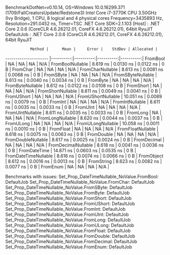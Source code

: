 
BenchmarkDotNet=v0.10.14, OS=Windows 10.0.16299.371 (1709/FallCreatorsUpdate/Redstone3)
Intel Core i7-3770K CPU 3.50GHz (Ivy Bridge), 1 CPU, 8 logical and 4 physical cores
Frequency=3435893 Hz, Resolution=291.0452 ns, Timer=TSC
.NET Core SDK=2.1.103
  [Host]     : .NET Core 2.0.6 (CoreCLR 4.6.26212.01, CoreFX 4.6.26212.01), 64bit RyuJIT
  DefaultJob : .NET Core 2.0.6 (CoreCLR 4.6.26212.01, CoreFX 4.6.26212.01), 64bit RyuJIT


               Method |      Mean |     Error |    StdDev | Allocated |
--------------------- |----------:|----------:|----------:|----------:|
             FromBool |        NA |        NA |        NA |       N/A |
     FromBoolNullable |  8.619 ns | 0.0130 ns | 0.0122 ns |       0 B |
             FromChar |        NA |        NA |        NA |       N/A |
     FromCharNullable |  8.613 ns | 0.0081 ns | 0.0068 ns |       0 B |
            FromSByte |        NA |        NA |        NA |       N/A |
    FromSByteNullable |  8.613 ns | 0.0040 ns | 0.0034 ns |       0 B |
             FromByte |        NA |        NA |        NA |       N/A |
     FromByteNullable |  8.612 ns | 0.0122 ns | 0.0108 ns |       0 B |
            FromShort |        NA |        NA |        NA |       N/A |
    FromShortNullable |  8.611 ns | 0.0049 ns | 0.0041 ns |       0 B |
           FromUShort |        NA |        NA |        NA |       N/A |
   FromUShortNullable | 10.051 ns | 0.0089 ns | 0.0079 ns |       0 B |
              FromInt |        NA |        NA |        NA |       N/A |
      FromIntNullable |  8.611 ns | 0.0035 ns | 0.0033 ns |       0 B |
             FromUInt |        NA |        NA |        NA |       N/A |
     FromUIntNullable |  8.611 ns | 0.0035 ns | 0.0033 ns |       0 B |
             FromLong |        NA |        NA |        NA |       N/A |
     FromLongNullable |  8.620 ns | 0.0044 ns | 0.0037 ns |       0 B |
            FromULong |        NA |        NA |        NA |       N/A |
    FromULongNullable | 10.058 ns | 0.0011 ns | 0.0010 ns |       0 B |
            FromFloat |        NA |        NA |        NA |       N/A |
    FromFloatNullable |  8.618 ns | 0.0075 ns | 0.0063 ns |       0 B |
           FromDouble |        NA |        NA |        NA |       N/A |
   FromDoubleNullable |  8.617 ns | 0.0025 ns | 0.0024 ns |       0 B |
          FromDecimal |        NA |        NA |        NA |       N/A |
  FromDecimalNullable |  8.618 ns | 0.0041 ns | 0.0036 ns |       0 B |
         FromDateTime | 14.871 ns | 0.0603 ns | 0.0535 ns |       0 B |
 FromDateTimeNullable |  8.616 ns | 0.0074 ns | 0.0066 ns |       0 B |
           FromObject |  8.612 ns | 0.0016 ns | 0.0013 ns |       0 B |
           FromString |  8.623 ns | 0.0082 ns | 0.0077 ns |       0 B |
             FromEnum |        NA |        NA |        NA |       N/A |

Benchmarks with issues:
  Set_Prop_DateTimeNullable_NoValue.FromBool: DefaultJob
  Set_Prop_DateTimeNullable_NoValue.FromChar: DefaultJob
  Set_Prop_DateTimeNullable_NoValue.FromSByte: DefaultJob
  Set_Prop_DateTimeNullable_NoValue.FromByte: DefaultJob
  Set_Prop_DateTimeNullable_NoValue.FromShort: DefaultJob
  Set_Prop_DateTimeNullable_NoValue.FromUShort: DefaultJob
  Set_Prop_DateTimeNullable_NoValue.FromInt: DefaultJob
  Set_Prop_DateTimeNullable_NoValue.FromUInt: DefaultJob
  Set_Prop_DateTimeNullable_NoValue.FromLong: DefaultJob
  Set_Prop_DateTimeNullable_NoValue.FromULong: DefaultJob
  Set_Prop_DateTimeNullable_NoValue.FromFloat: DefaultJob
  Set_Prop_DateTimeNullable_NoValue.FromDouble: DefaultJob
  Set_Prop_DateTimeNullable_NoValue.FromDecimal: DefaultJob
  Set_Prop_DateTimeNullable_NoValue.FromEnum: DefaultJob
